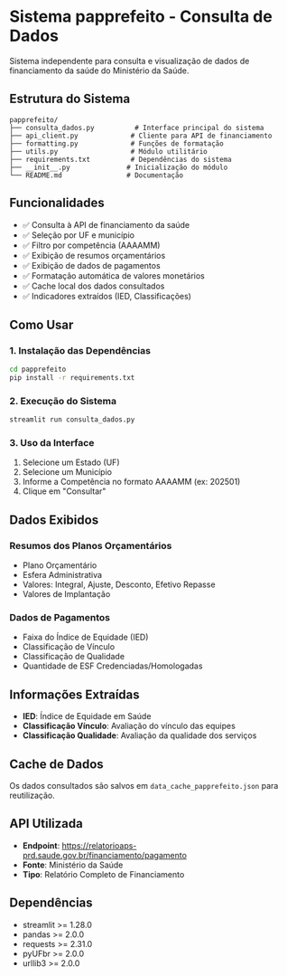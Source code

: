 # Sistema papprefeito - Consulta de Dados

Sistema independente para consulta e visualização de dados de financiamento da saúde do Ministério da Saúde.

## Estrutura do Sistema

```
papprefeito/
├── consulta_dados.py          # Interface principal do sistema
├── api_client.py             # Cliente para API de financiamento
├── formatting.py             # Funções de formatação
├── utils.py                  # Módulo utilitário
├── requirements.txt          # Dependências do sistema
├── __init__.py              # Inicialização do módulo
└── README.md                # Documentação
```

## Funcionalidades

- ✅ Consulta à API de financiamento da saúde
- ✅ Seleção por UF e município
- ✅ Filtro por competência (AAAAMM)
- ✅ Exibição de resumos orçamentários
- ✅ Exibição de dados de pagamentos
- ✅ Formatação automática de valores monetários
- ✅ Cache local dos dados consultados
- ✅ Indicadores extraídos (IED, Classificações)

## Como Usar

### 1. Instalação das Dependências
```bash
cd papprefeito
pip install -r requirements.txt
```

### 2. Execução do Sistema
```bash
streamlit run consulta_dados.py
```

### 3. Uso da Interface
1. Selecione um Estado (UF)
2. Selecione um Município
3. Informe a Competência no formato AAAAMM (ex: 202501)
4. Clique em "Consultar"

## Dados Exibidos

### Resumos dos Planos Orçamentários
- Plano Orçamentário
- Esfera Administrativa  
- Valores: Integral, Ajuste, Desconto, Efetivo Repasse
- Valores de Implantação

### Dados de Pagamentos
- Faixa do Índice de Equidade (IED)
- Classificação de Vínculo
- Classificação de Qualidade
- Quantidade de ESF Credenciadas/Homologadas

## Informações Extraídas
- **IED**: Índice de Equidade em Saúde
- **Classificação Vínculo**: Avaliação do vínculo das equipes
- **Classificação Qualidade**: Avaliação da qualidade dos serviços

## Cache de Dados
Os dados consultados são salvos em `data_cache_papprefeito.json` para reutilização.

## API Utilizada
- **Endpoint**: https://relatorioaps-prd.saude.gov.br/financiamento/pagamento
- **Fonte**: Ministério da Saúde
- **Tipo**: Relatório Completo de Financiamento

## Dependências
- streamlit >= 1.28.0
- pandas >= 2.0.0  
- requests >= 2.31.0
- pyUFbr >= 2.0.0
- urllib3 >= 2.0.0